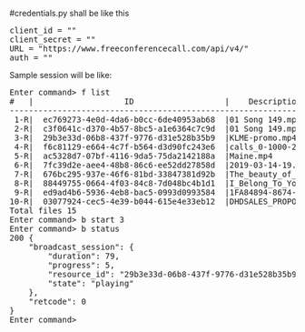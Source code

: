 #credentials.py shall be like this
<pre>
client_id = ""
client_secret = ""
URL = "https://www.freeconferencecall.com/api/v4/"
auth = ""
</pre>

Sample session will be like:

<pre>
Enter command> f list 
#   |                   ID                   |    Description     |  Media   | Duration |    Created    
--------------------------------------------------------------------------------------------------------
 1-R|  ec769273-4e0d-4da6-b0cc-6de40953ab68  |01 Song 149.mp4     |   -V--   |       143|10-20 13:04:00 
 2-R|  c3f0641c-d370-4b57-8bc5-a1e6364c7c9d  |01 Song 149.mp4     |   -V--   |         0|10-11 18:08:30 
 3-R|  29b3e33d-06b8-437f-9776-d31e528b35b9  |KLME-promo.mp4      |   -V--   |        79|10-24 16:50:25 
 4-R|  f6c81129-e664-4c7f-b564-d3d90fc243e6  |calls_0-1000-2.xlsx |   ---D   |         1|10-09 23:16:38 
 5-R|  ac5328d7-07bf-4116-9da5-75da2142188a  |Maine.mp4           |   -V--   |       214|10-08 13:07:52 
 6-R|  7fc39d2e-aee4-48b8-86c6-ee52dd27858d  |2019-03-14-19.video.|   -V--   |      4005|10-08 08:47:11 
 7-R|  676bc295-937e-46f6-81bd-33847381d92b  |The_beauty_of_algebr|   -V--   |       605|10-07 22:48:06 
 8-R|  88449755-0664-4f03-84c8-7d048bc4b1d1  |I_Belong_To_You_Will|   A---   |       430|08-11 19:49:30 
 9-R|  ed9ad4b6-5936-4eb8-bac5-0993d0993584  |1FA84894-8674-47C0-B|   A---   |      3540|04-29 01:05:24 
10-R|  03077924-cec5-4e39-b044-615e4e33eb12  |DHDSALES_PROPOSAL565|   ---D   |         3|04-04 03:18:18 
Total files 15
Enter command> b start 3
Enter command> b status 
200 {
    "broadcast_session": {
        "duration": 79,
        "progress": 5,
        "resource_id": "29b3e33d-06b8-437f-9776-d31e528b35b9",
        "state": "playing"
    },
    "retcode": 0
}
Enter command> 

</pre>
